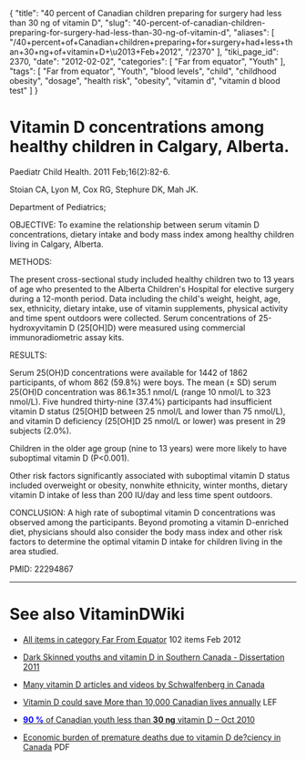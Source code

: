 {
    "title": "40 percent of Canadian children preparing for surgery had less than 30 ng of vitamin D",
    "slug": "40-percent-of-canadian-children-preparing-for-surgery-had-less-than-30-ng-of-vitamin-d",
    "aliases": [
        "/40+percent+of+Canadian+children+preparing+for+surgery+had+less+than+30+ng+of+vitamin+D+\u2013+Feb+2012",
        "/2370"
    ],
    "tiki_page_id": 2370,
    "date": "2012-02-02",
    "categories": [
        "Far from equator",
        "Youth"
    ],
    "tags": [
        "Far from equator",
        "Youth",
        "blood levels",
        "child",
        "childhood obesity",
        "dosage",
        "health risk",
        "obesity",
        "vitamin d",
        "vitamin d blood test"
    ]
}


# Vitamin D concentrations among healthy children in Calgary, Alberta.

Paediatr Child Health. 2011 Feb;16(2):82-6.

Stoian CA, Lyon M, Cox RG, Stephure DK, Mah JK.

Department of Pediatrics;

OBJECTIVE: To examine the relationship between serum vitamin D concentrations, dietary intake and body mass index among healthy children living in Calgary, Alberta.

METHODS:

The present cross-sectional study included healthy children two to 13 years of age who presented to the Alberta Children's Hospital for elective surgery during a 12-month period. Data including the child's weight, height, age, sex, ethnicity, dietary intake, use of vitamin supplements, physical activity and time spent outdoors were collected. Serum concentrations of 25-hydroxyvitamin D (25<span>[OH]</span>D) were measured using commercial immunoradiometric assay kits.

RESULTS:

Serum 25(OH)D concentrations were available for 1442 of 1862 participants, of whom 862 (59.8%) were boys. The mean (± SD) serum 25(OH)D concentration was 86.1±35.1 nmol/L (range 10 nmol/L to 323 nmol/L). Five hundred thirty-nine (37.4%) participants had insufficient vitamin D status (25<span>[OH]</span>D between 25 nmol/L and lower than 75 nmol/L), and vitamin D deficiency (25<span>[OH]</span>D 25 nmol/L or lower) was present in 29 subjects (2.0%). 

Children in the older age group (nine to 13 years) were more likely to have suboptimal vitamin D (P<0.001). 

Other risk factors significantly associated with suboptimal vitamin D status included overweight or obesity, nonwhite ethnicity, winter months, dietary vitamin D intake of less than 200 IU/day and less time spent outdoors.

CONCLUSION: A high rate of suboptimal vitamin D concentrations was observed among the participants. Beyond promoting a vitamin D-enriched diet, physicians should also consider the body mass index and other risk factors to determine the optimal vitamin D intake for children living in the area studied.

PMID:     22294867

- - - - - - - - - - - - 

# See also VitaminDWiki

* [All items in category Far From Equator](https://www.VitaminDWiki.com/tiki-browse_categories.php?parentId=63&sort_mode=created_desc) 102 items Feb 2012

* [Dark Skinned youths and vitamin D in Southern Canada - Dissertation 2011](/posts/dark-skinned-youths-and-vitamin-d-in-southern-canada-dissertation-2011)

* [Many vitamin D articles and videos by Schwalfenberg in Canada](/posts/many-vitamin-d-articles-and-videos-by-schwalfenberg-in-canada)

* [Vitamin D could save More than 10,000 Canadian lives annually](/posts/vitamin-d-could-save-more-than-10000-canadian-lives-annually) LEF

* [ **<span style="color:#00F;">90 %</span>**  of Canadian youth less than  **30 ng**  vitamin D – Oct 2010](/tags/span-stylecolor00f90-span-of-canadian-youth-less-than-30-ng-vitamin-d-oct-2010.html)

* [Economic burden of premature deaths due to vitamin D de?ciency in Canada](https://www.VitaminDWiki.com/tiki-download_file.php?fileId=990) PDF